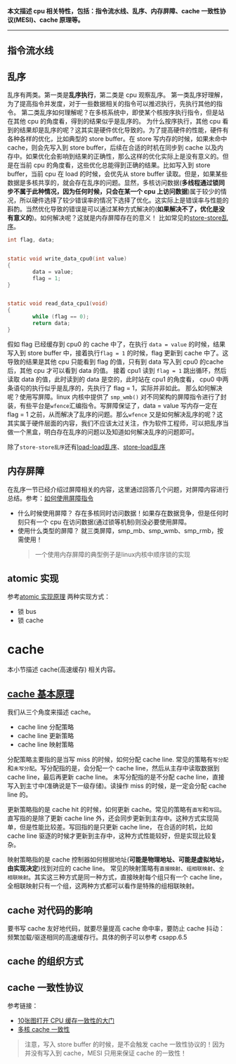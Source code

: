 **本文描述 cpu 相关特性，包括：指令流水线、乱序、内存屏障、cache 一致性协议(MESI)、cache 原理等。**
***
## 指令流水线
## 乱序
乱序有两类。第一类是**乱序执行**，第二类是 cpu 观察乱序。
第一类乱序好理解，为了提高指令并发度，对于一些数据相关的指令可以推迟执行，先执行其他的指令。
第二类乱序如何理解呢？在多核系统中，即使某个核按序执行指令，但是站在其他 cpu 的角度看，得到的结果似乎是乱序的。
为什么按序执行，其他 cpu 看到的结果却是乱序的呢？这其实是硬件优化导致的。为了提高硬件的性能，硬件有各种各样的优化，比如典型的 store buffer。在 store 写内存的时候，如果未命中 cache，则会先写入到 store buffer，后续在合适的时机在同步到 cache 以及内存中。如果优化会影响到结果的正确性，那么这样的优化实际上是没有意义的。但是在当前 cpu 的角度看，这些优化总能得到正确的结果。比如写入到 store buffer，当前 cpu 在 load 的时候，会优先从 store buffer 读取。但是，如果某些数据是多核共享的，就会存在乱序的问题。显然，多核访问数据(**多线程通过锁同步不属于此种情况，因为任何时候，只会在某一个 cpu 上访问数据**)属于较少的情况，所以硬件选择了较少错误率的情况下选择了优化。这实际上是错误率与性能的斟酌。当然优化导致的错误是可以通过某种方式解决的(**如果解决不了，优化是没有意义的**)。如何解决呢？这就是内存屏障存在的意义！
比如常见的[store-store乱序](https://zhuanlan.zhihu.com/p/143297327)。
```c
int flag, data;


static void write_data_cpu0(int value)
{
        data = value;
        flag = 1;
}


static void read_data_cpu1(void)
{
        while (flag == 0);
        return data;
}
```
假如 flag 已经缓存到 cpu0 的 cache 中了，在执行 `data = value` 的时候，结果写入到 store buffer 中，接着执行`flag = 1` 的时候，flag 更新到 cache 中了。这导致的结果是其他 cpu 只能看到 flag 的值，只有到 data 写入到 cpu0 的cache 后，其他 cpu 才可以看到 data 的值。
接着 cpu1 读到 `flag = 1` 跳出循环，然后读取 data 的值，此时读到的 data 是空的，此时站在 cpu1 的角度看， cpu0 中两条语句的执行似乎是乱序的，先执行了 flag = 1，实际并非如此。
那么如何解决呢？使用写屏障。linux 内核中提供了 `smp_wmb()` 对不同架构的屏障指令进行了封装，有些平台是`wfence`汇编指令。写屏障保证了，data = value 写内存一定在 flag = 1 之前，从而解决了乱序的问题。那么`wfence` 又是如何解决乱序的呢？这其实属于硬件层面的内容，我们不应该太过关注，作为软件工程师，可以把乱序当做一个黑盒，明白存在乱序的问题以及知道如何解决乱序的问题即可。

除了`store-store乱序`还有[load-load乱序](https://zhuanlan.zhihu.com/p/155966754)、[store-load乱序](https://zhuanlan.zhihu.com/p/141655129)
## 内存屏障
在乱序一节已经介绍过屏障相关的内容，这里通过回答几个问题，对屏障内容进行总结。参考：[如何使用屏障指令](https://zhuanlan.zhihu.com/p/346352307)
- 什么时候使用屏障？
    存在多核同时访问数据！如果存在数据竞争，但是任何时刻只有一个 cpu 在访问数据(通过锁等机制)则没必要使用屏障。
- 使用什么类型的屏障？
    就三类屏障，smp_mb、smp_wmb、smp_rmb，按需使用！
    > 一个使用内存屏障的典型例子是linux内核中顺序锁的实现


## atomic 实现
参考[atomic 实现原理](https://zhuanlan.zhihu.com/p/115355303)
两种实现方式：
- 锁 bus
- 锁 cache

# cache
本小节描述 cache(高速缓存) 相关内容。
## [cache 基本原理](https://zhuanlan.zhihu.com/p/102293437)
我们从三个角度来描述 cache。
- cache line 分配策略
- cache line 更新策略
- cache line 映射策略

分配策略主要指的是当写 miss 的时候，如何分配 cache line. 常见的策略有`写分配`和`未写分配`。写分配指的是，会分配一个 cache line，然后从主存中读取数据到 cache line，最后再更新 cache line。
未写分配指的是不分配 cache line，直接写入到主寸中(准确说是下一级存储)。读操作 miss 的时候，是一定会分配 cache line 的。

更新策略指的是 cache hit 的时候，如何更新 cache。常见的策略有`直写`和`写回`。直写指的是除了更新 cache line 外，还会同步更新到主存中。这种方式实现简单，但是性能比较差。写回指的是只更新 cache line，
在合适的时机，比如 cache line 驱逐的时候才更新到主存中，这种方式性能较好，但是实现比较复杂。

映射策略指的是 cache 控制器如何根据地址(**可能是物理地址、可能是虚拟地址，由实现决定**)找到对应的 cache line。 常见的映射策略有`直接映射`、`组相联映射`、`全相联映射`。其实这三种方式是同一种方式，直接映射每个组只有一个 cache line，全相联映射只有一个组，这两种方式都可以看作是特殊的组相联映射。

## cache 对代码的影响
要书写 cache 友好地代码，就要尽量提高 cache 命中率，要防止 cache 抖动：频繁加载/驱逐相同的高速缓存行。具体的例子可以参考 csapp.6.5

## cache 的组织方式
## cache 一致性协议
参考链接：
+ [10张图打开 CPU 缓存一致性的大门](https://www.cnblogs.com/xiaolincoding/p/13886559.html)
+ [多核 cache 一致性](https://zhuanlan.zhihu.com/p/115114220)
> 注意，写入 store buffer 的时候，是不会触发 cache 一致性协议的！因为并没有写入到 cache，MESI 只用来保证 cache 的一致性！


